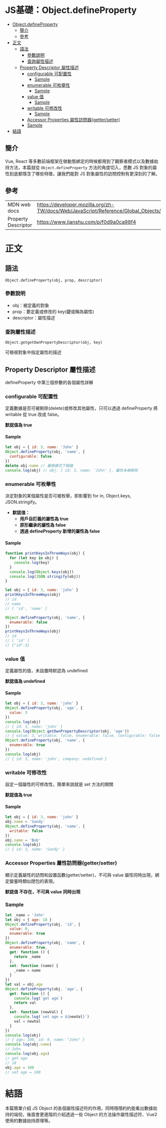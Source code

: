 # JS基礎：Object.defineProperty

<!-- TOC -->

- [Object.defineProperty](#objectdefineproperty)
    - [簡介](#簡介)
    - [參考](#參考)
- [正文](#正文)
    - [語法](#語法)
        - [參數說明](#參數說明)
        - [查詢屬性描述](#查詢屬性描述)
    - [Property Descriptor 屬性描述](#property-descriptor-屬性描述)
        - [configurable 可配置性](#configurable-可配置性)
            - [Sample](#sample)
        - [enumerable 可枚舉性](#enumerable-可枚舉性)
            - [Sample](#sample-1)
        - [value 值](#value-值)
            - [Sample](#sample-2)
        - [writable 可修改性](#writable-可修改性)
            - [Sample](#sample-3)
        - [Accessor Properties 屬性訪問器(getter/setter)](#accessor-properties-屬性訪問器gettersetter)
        - [Sample](#sample-4)
- [結語](#結語)

<!-- /TOC -->

## 簡介

Vue, React 等多數前端框架在做動態綁定的時候都用到了觀察者模式以及數據劫持方法，本篇就從 `Object.defineProperty` 方法的角度切入，悉數 JS 對象的屬性到底都隱含了哪些特徵，讓我們能對 JS 對象屬性的訪問控制有更深刻的了解。

## 參考

<table>
    <tr>
        <td>MDN web docs</td>
        <td><a href="https://developer.mozilla.org/zh-TW/docs/Web/JavaScript/Reference/Global_Objects/Object/defineProperty">https://developer.mozilla.org/zh-TW/docs/Web/JavaScript/Reference/Global_Objects/Object/defineProperty</a></td>
    <tr>
    </tr>
        <td>Property Descriptor</td>
        <td><a href="https://www.jianshu.com/p/f0d9a0ca98f4">https://www.jianshu.com/p/f0d9a0ca98f4</a></td>
    </tr>
</table>

# 正文

## 語法

```
Object.defineProperty(obj, prop, descriptor)
```

### 參數說明

- obj：被定義的對象
- prop：要定義或修改的 key(鍵或稱為屬性)
- descriptor：屬性描述

### 查詢屬性描述

```
Object.getgetOwnPropertyDescriptor(obj, key)
```

可檢視對象中指定屬性的描述

## Property Descriptor 屬性描述

defineProperty 中第三個參數的各個屬性詳解

### configurable 可配置性

定義數據是否可被刪除(delete)或修改其他屬性，只可以透過 defineProperty 將 writable 從 true 改成 false。

**默認值為 true**

#### Sample

```js
let obj = { id: 3, name: 'John' }
Object.defineProperty(obj, 'name', {
  configurable: false
})
delete obj.name // 嚴格模式下報錯
console.log(obj) // obj: { id: 3, name: 'John' }, 屬性未被刪除
```

### enumerable 可枚舉性

決定對象的某個屬性是否可被枚舉，即影響到 for in, Object.keys, JSON.stringify。

- **默認值：**
  - **用戶自訂義的屬性為 true**
  - **原形繼承的屬性為 false**
  - **透過 defineProperty 新增的屬性為 false**

#### Sample

```js
function printKeysInThreeWays(obj) {
  for (let key in obj) {
    console.log(key)
  }
  console.log(Object.keys(obj))
  console.log(JSON.stringify(obj))
}

let obj = { id: 3, name: 'john' }
printKeysInThreeWays(obj)
// id
// name
// [ 'id', 'name' ]

Object.defineProperty(obj, 'name', {
  enumerable: false
})
printKeysInThreeWays(obj)
// id
// [ 'id' ]
// {"id":3}
```

### value 值

定義屬性的值，未設置時默認為 undefined

**默認值為 undefined**

#### Sample

```js
let obj = { id: 3, name: 'john' }
Object.defineProperty(obj, 'age', {
  value: 3
})
console.log(obj)
// { id: 3, name: 'john' }
console.log(Object.getOwnPropertyDescriptor(obj, 'age'))
// { value: 3, writable: false, enumerable: false, configurable: false }
Object.defineProperty(obj, 'name', {
  enumerable: true
})
console.log(obj)
// { id: 3, name: 'john', company: undefined }
```

### writable 可修改性

設定一個屬性的可修改性，簡單來說就是 set 方法的開關

**默認值為 true**

#### Sample

```js
let obj = { id: 3, name: 'john' }
obj.name = 'Sandy'
Object.defineProperty(obj, 'name', {
  writable: false
})
obj.name = 'Bob'
console.log(obj)
// { id: 3, name: 'Sandy' }
```

### Accessor Properties 屬性訪問器(getter/setter)

顯示定義屬性的訪問和設置函數(getter/setter)，不可與 value 屬性同時出現，綁定變量時類似閉包的表現。

**默認值 不存在，不可與 value 同時出現**

### Sample

```js
let _name = 'John'
let obj = { age: 18 }
Object.defineProperty(obj, 'id', {
  value: 0,
  enumerable: true
})
Object.defineProperty(obj, 'name', {
  enumerable: true,
  get: function () {
    return _name
  },
  set: function (name) {
    _name = name
  }
})
let val = obj.age
Object.defineProperty(obj, 'age', {
  get: function () {
    console.log(`get age`)
    return val
  },
  set: function (newVal) {
    console.log(`set age = ${newVal}`)
    val = newVal
  }
})
console.log(obj)
// { age: 100, id: 0, name: "John" }
console.log(obj.name)
// John
console.log(obj.age)
// get age
// 18
obj.age = 100
// set age = 100
```

# 結語

本篇簡單介紹 JS Object 的各個屬性描述符的作用，同時隱隱約約能看出數據劫持的端倪，後面會更進階的介紹透過一些 Object 的方法操作屬性描述符、Vue2 使用的數據劫持原理等。
